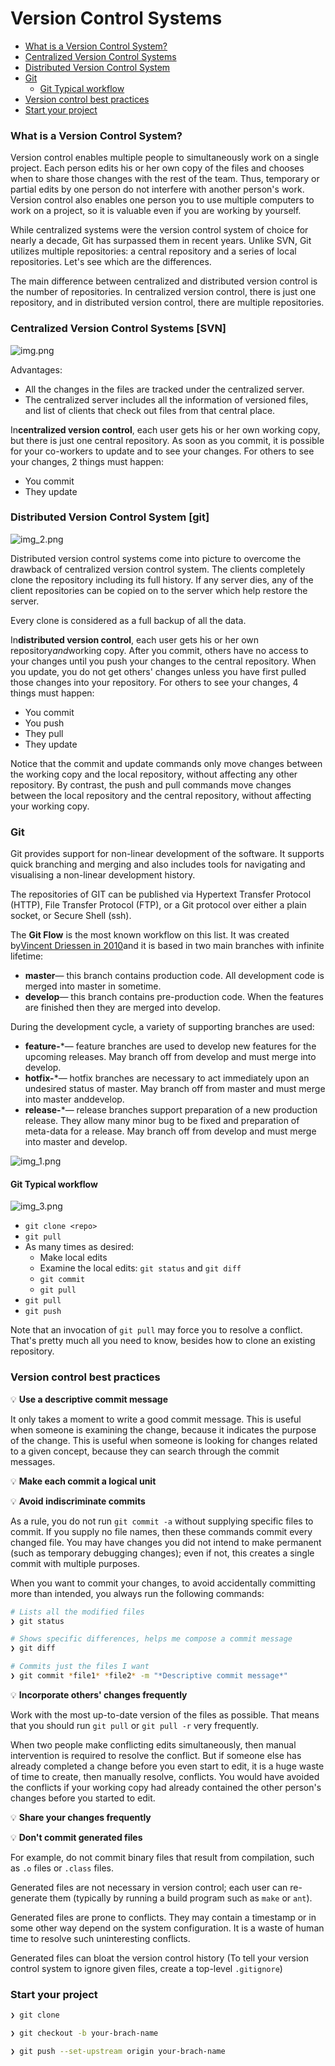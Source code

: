 # Version Control Systems

- [What is a Version Control System?](#what-is-a-version-controlsystem)
- [Centralized Version Control Systems](#centralized-version-control-systems-svn)
- [Distributed Version Control System](#distributed-version-control-system-git)
- [Git](#git)
    - [Git Typical workflow](#git-typical-workflow)
- [Version control best practices](#version-control-best-practices)
- [Start your project](#start-your-project)

### **What is a Version Control System?**

Version control enables multiple people to simultaneously work on a single project. Each person edits his or her own
copy of the files and chooses when to share those changes with the rest of the team. Thus, temporary or partial edits by
one person do not interfere with another person's work. Version control also enables one person you to use multiple
computers to work on a project, so it is valuable even if you are working by yourself.

While centralized systems were the version control system of choice for nearly a decade, Git has surpassed them in
recent years. Unlike SVN, Git utilizes multiple repositories: a central repository and a series of local repositories.
Let's see which are the differences.

The main difference between centralized and distributed version control is the number of repositories. In centralized
version control, there is just one repository, and in distributed version control, there are multiple repositories.

### Centralized Version Control Systems [SVN]

![img.png](images/img.png)

Advantages:

- All the changes in the files are tracked under the centralized server.
- The centralized server includes all the information of versioned files, and list of clients that check out files from
  that central place.

In**centralized version control**, each user gets his or her own working copy, but there is just one central repository.
As soon as you commit, it is possible for your co-workers to update and to see your changes. For others to see your
changes, 2 things must happen:

- You commit
- They update

### Distributed Version Control System [git]

![img_2.png](images/img_2.png)

Distributed version control systems come into picture to overcome the drawback of centralized version control system.
The clients completely clone the repository including its full history. If any server dies, any of the client
repositories can be copied on to the server which help restore the server.

Every clone is considered as a full backup of all the data.

In**distributed version control**, each user gets his or her own repository*and*working copy. After you commit, others
have no access to your changes until you push your changes to the central repository. When you update, you do not get
others' changes unless you have first pulled those changes into your repository. For others to see your changes, 4
things must happen:

- You commit
- You push
- They pull
- They update

Notice that the commit and update commands only move changes between the working copy and the local repository, without
affecting any other repository. By contrast, the push and pull commands move changes between the local repository and
the central repository, without affecting your working copy.

### Git

Git provides support for non-linear development of the software. It supports quick branching and merging and also
includes tools for navigating and visualising a non-linear development history.

The repositories of GIT can be published via Hypertext Transfer Protocol (HTTP), File Transfer Protocol (FTP), or a Git
protocol over either a plain socket, or Secure Shell (ssh).

The **Git Flow** is the most known workflow on this list. It was created
by[Vincent Driessen in 2010](http://nvie.com/posts/a-successful-git-branching-model/)and it is based in two main
branches with infinite lifetime:

- **master**— this branch contains production code. All development code is merged into master in sometime.
- **develop**— this branch contains pre-production code. When the features are finished then they are merged into
  develop.

During the development cycle, a variety of supporting branches are used:

- **feature-***— feature branches are used to develop new features for the upcoming releases. May branch off from
  develop and must merge into develop.
- **hotfix-***— hotfix branches are necessary to act immediately upon an undesired status of master. May branch off from
  master and must merge into master anddevelop.
- **release-***— release branches support preparation of a new production release. They allow many minor bug to be fixed
  and preparation of meta-data for a release. May branch off from develop and must merge into master and develop.

![img_1.png](images/img_1.png)

#### Git Typical workflow

![img_3.png](images/img_3.png)

- `git clone <repo>`
- `git pull`
- As many times as desired:
    - Make local edits
    - Examine the local edits: `git status` and `git diff`
    - `git commit`
    - `git pull`
- `git pull`
- `git push`

Note that an invocation of `git pull` may force you to resolve a conflict. That's pretty much all you need to know,
besides how to clone an existing repository.

### **Version control best practices**

💡 **Use a descriptive commit message**

It only takes a moment to write a good commit message. This is useful when someone is examining the change,
because it indicates the purpose of the change. This is useful when someone is looking for changes related to a given
concept,
because they can search through the commit messages.

💡 **Make each commit a logical unit**

💡 **Avoid indiscriminate commits**

As a rule, you do not run `git commit -a` without supplying specific files to commit. If you supply no file names,
then these commands commit every changed file. You may have changes you did not intend to make permanent (such as
temporary debugging changes); even if not, this creates a single commit with multiple purposes.

When you want to commit your changes, to avoid accidentally committing more than intended, you always run the following
commands:

```bash
# Lists all the modified files
❯ git status

# Shows specific differences, helps me compose a commit message
❯ git diff

# Commits just the files I want
❯ git commit *file1* *file2* -m "*Descriptive commit message*"

```

💡 **Incorporate others' changes frequently**

Work with the most up-to-date version of the files as possible. That means that you should run `git pull`
or `git pull -r` very frequently.

When two people make conflicting edits simultaneously, then manual intervention is required to resolve the conflict. But
if someone else has already completed a change before you even start to edit, it is a huge waste of time to create, then
manually resolve, conflicts. You would have avoided the conflicts if your working copy had already contained the other
person's changes before you started to edit.

💡 **Share your changes frequently**

💡 **Don't commit generated files**

For example, do not commit binary files that result from compilation, such as `.o` files or `.class` files.

Generated files are not necessary in version control; each user can re-generate them (typically by running a build
program such as `make` or `ant`).

Generated files are prone to conflicts. They may contain a timestamp or in some other way depend on the system
configuration. It is a waste of human time to resolve such uninteresting conflicts.

Generated files can bloat the version control history (To tell your version control system to ignore given files, create
a top-level `.gitignore`)

### **Start your project**

```bash
❯ git clone

❯ git checkout -b your-brach-name

❯ git push --set-upstream origin your-brach-name
```